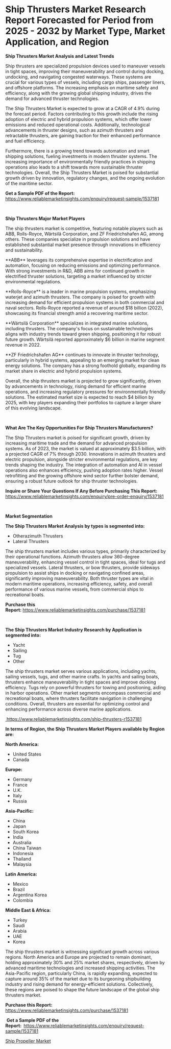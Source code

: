<p><h1>Ship Thrusters Market Research Report Forecasted for Period from 2025 -  2032 by Market Type, Market Application, and Region</h1></p><p><strong>Ship Thrusters Market Analysis and Latest Trends</strong></p>
<p><p>Ship thrusters are specialized propulsion devices used to maneuver vessels in tight spaces, improving their maneuverability and control during docking, undocking, and navigating congested waterways. These systems are crucial for various types of vessels, including cargo ships, passenger liners, and offshore platforms. The increasing emphasis on maritime safety and efficiency, along with the growing global shipping industry, drives the demand for advanced thruster technologies.</p><p>The Ship Thrusters Market is expected to grow at a CAGR of 4.9% during the forecast period. Factors contributing to this growth include the rising adoption of electric and hybrid propulsion systems, which offer lower emissions and reduced operational costs. Additionally, technological advancements in thruster designs, such as azimuth thrusters and retractable thrusters, are gaining traction for their enhanced performance and fuel efficiency. </p><p>Furthermore, there is a growing trend towards automation and smart shipping solutions, fueling investments in modern thruster systems. The increasing importance of environmentally friendly practices in shipping operations also leads to a shift towards more sustainable thruster technologies. Overall, the Ship Thrusters Market is poised for substantial growth driven by innovation, regulatory changes, and the ongoing evolution of the maritime sector.</p></p>
<p><strong>Get a Sample PDF of the Report:&nbsp;</strong> <a href="https://www.reliablemarketinsights.com/enquiry/request-sample/1537181?utm_campaign=2281&utm_medium=2&utm_source=Github&utm_content=ia&utm_term=22022025&utm_id=ship-thrusters">https://www.reliablemarketinsights.com/enquiry/request-sample/1537181</a></p>
<p>&nbsp;</p>
<p><strong>Ship Thrusters Major Market Players</strong></p>
<p><p>The ship thrusters market is competitive, featuring notable players such as ABB, Rolls-Royce, Wärtsilä Corporation, and ZF Friedrichshafen AG, among others. These companies specialize in propulsion solutions and have established substantial market presence through innovations in efficiency and sustainability.</p><p>**ABB** leverages its comprehensive expertise in electrification and automation, focusing on reducing emissions and optimizing performance. With strong investments in R&D, ABB aims for continued growth in electrified thruster solutions, targeting a market influenced by stricter environmental regulations.</p><p>**Rolls-Royce** is a leader in marine propulsion systems, emphasizing waterjet and azimuth thrusters. The company is poised for growth with increasing demand for efficient propulsion systems in both commercial and naval sectors. Rolls-Royce reported a revenue of around $18 billion (2022), showcasing its financial strength amid a recovering maritime sector.</p><p>**Wärtsilä Corporation** specializes in integrated marine solutions, including thrusters. The company's focus on sustainable technologies aligns with industry trends toward green shipping, positioning it for robust future growth. Wärtsilä reported approximately $6 billion in marine segment revenue in 2022.</p><p>**ZF Friedrichshafen AG** continues to innovate in thruster technology, particularly in hybrid systems, appealing to an emerging market for clean energy solutions. The company has a strong foothold globally, expanding its market share in electric and hybrid propulsion systems.</p><p>Overall, the ship thrusters market is projected to grow significantly, driven by advancements in technology, rising demand for efficient marine operations, and increasing regulatory pressures for environmentally friendly solutions. The estimated market size is expected to reach $4 billion by 2025, with key players expanding their portfolios to capture a larger share of this evolving landscape.</p></p>
<p>&nbsp;</p>
<p><strong>What Are The Key Opportunities For Ship Thrusters Manufacturers?</strong></p>
<p><p>The Ship Thrusters market is poised for significant growth, driven by increasing maritime trade and the demand for advanced propulsion systems. As of 2023, the market is valued at approximately $3.5 billion, with a projected CAGR of 7% through 2030. Innovations in azimuth thrusters and electric propulsion, alongside stricter environmental regulations, are key trends shaping the industry. The integration of automation and AI in vessel operations also enhances efficiency, pushing adoption rates higher. Vessel retrofitting and the growing offshore wind sector further bolster demand, ensuring a robust future outlook for ship thruster technologies.</p></p>
<p><strong>Inquire or Share Your Questions If Any Before Purchasing This Report:</strong> <a href="https://www.reliablemarketinsights.com/enquiry/pre-order-enquiry/1537181?utm_campaign=2281&utm_medium=2&utm_source=Github&utm_content=ia&utm_term=22022025&utm_id=ship-thrusters">https://www.reliablemarketinsights.com/enquiry/pre-order-enquiry/1537181</a></p>
<p>&nbsp;</p>
<p><strong>Market Segmentation</strong></p>
<p><strong>The Ship Thrusters Market Analysis by types is segmented into:</strong></p>
<p><ul><li>Otherazimuth Thrusters</li><li>Lateral Thrusters</li></ul></p>
<p><p>The ship thrusters market includes various types, primarily characterized by their operational functions. Azimuth thrusters allow 360-degree maneuverability, enhancing vessel control in tight spaces, ideal for tugs and specialized vessels. Lateral thrusters, or bow thrusters, provide sideways propulsion to assist ships in docking or navigating confined areas, significantly improving maneuverability. Both thruster types are vital in modern maritime operations, increasing efficiency, safety, and overall performance of various marine vessels, from commercial ships to recreational boats.</p></p>
<p><strong>Purchase this Report:&nbsp;</strong><a href="https://www.reliablemarketinsights.com/purchase/1537181?utm_campaign=2281&utm_medium=2&utm_source=Github&utm_content=ia&utm_term=22022025&utm_id=ship-thrusters">https://www.reliablemarketinsights.com/purchase/1537181</a></p>
<p>&nbsp;</p>
<p><strong>The Ship Thrusters Market Industry Research by Application is segmented into:</strong></p>
<p><ul><li>Yacht</li><li>Sailing</li><li>Tug</li><li>Other</li></ul></p>
<p><p>The ship thrusters market serves various applications, including yachts, sailing vessels, tugs, and other marine crafts. In yachts and sailing boats, thrusters enhance maneuverability in tight spaces and improve docking efficiency. Tugs rely on powerful thrusters for towing and positioning, aiding in harbor operations. Other market segments encompass commercial and recreational boats, where thrusters facilitate navigation in challenging conditions. Overall, thrusters are essential for optimizing control and enhancing performance across diverse marine applications.</p></p>
<p><a href="https://www.reliablemarketinsights.com/ship-thrusters-r1537181?utm_campaign=2281&utm_medium=2&utm_source=Github&utm_content=ia&utm_term=22022025&utm_id=ship-thrusters">&nbsp;https://www.reliablemarketinsights.com/ship-thrusters-r1537181</a></p>
<p><strong>In terms of Region, the Ship Thrusters Market Players available by Region are:</strong></p>
<p>
    <p> <strong> North America: </strong>
        <ul>
            <li>United States</li>
            <li>Canada</li>
        </ul>
        </p> 
    <p> <strong> Europe: </strong>
        <ul>
            <li>Germany</li>
            <li>France</li>
            <li>U.K.</li>
            <li>Italy</li>
            <li>Russia</li>
        </ul>
        </p> 
    <p> <strong> Asia-Pacific: </strong>
        <ul>
            <li>China</li>
            <li>Japan</li>
            <li>South Korea</li>
            <li>India</li>
            <li>Australia</li>
            <li>China Taiwan</li>
            <li>Indonesia</li>
            <li>Thailand</li>
            <li>Malaysia</li>
        </ul>
        </p> 
    <p> <strong> Latin America: </strong>
        <ul>
            <li>Mexico</li>
            <li>Brazil</li>
            <li>Argentina Korea</li>
            <li>Colombia</li>
        </ul>
        </p> 
    <p> <strong> Middle East & Africa: </strong>
        <ul>
            <li>Turkey</li>
            <li>Saudi</li>
            <li>Arabia</li>
            <li>UAE</li>
            <li>Korea</li>
        </ul>
    </p>
    </p>
<p><p>The ship thrusters market is witnessing significant growth across various regions. North America and Europe are projected to remain dominant, holding approximately 30% and 25% market shares, respectively, driven by advanced maritime technologies and increased shipping activities. The Asia-Pacific region, particularly China, is rapidly expanding, expected to capture around 35% of the market due to its burgeoning shipbuilding industry and rising demand for energy-efficient solutions. Collectively, these regions are poised to shape the future landscape of the global ship thrusters market.</p></p>
<p><strong>Purchase this Report: </strong><a href="https://www.reliablemarketinsights.com/purchase/1537181?utm_campaign=2281&utm_medium=2&utm_source=Github&utm_content=ia&utm_term=22022025&utm_id=ship-thrusters">https://www.reliablemarketinsights.com/purchase/1537181</a></p>
<p>&nbsp;<strong>Get a Sample PDF of the Report:&nbsp;&nbsp;</strong><a href="https://www.reliablemarketinsights.com/enquiry/request-sample/1537181?utm_campaign=2281&utm_medium=2&utm_source=Github&utm_content=ia&utm_term=22022025&utm_id=ship-thrusters">https://www.reliablemarketinsights.com/enquiry/request-sample/1537181</a></p>
<p><strong></strong></p>
<p><p><a href="https://github.com/ilonaenterline65/Market-Research-Report-List-1/blob/main/ship-propeller-market.md?utm_campaign=2281&utm_medium=2&utm_source=Github&utm_content=ia&utm_term=22022025&utm_id=ship-thrusters">Ship Propeller Market</a></p></p>